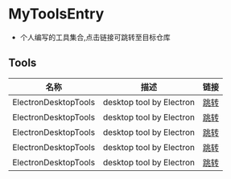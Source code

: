 # MyToolsEntry
- 个人编写的工具集合,点击链接可跳转至目标仓库

## Tools
| 名称                 | 描述                     | 链接                                                      |
| -------------------- | ------------------------ | --------------------------------------------------------- |
| ElectronDesktopTools | desktop tool by Electron | [跳转](https://github.com/soitwater/ElectronDesktopTools) |
| ElectronDesktopTools | desktop tool by Electron | [跳转](https://github.com/soitwater/ElectronDesktopTools) |
| ElectronDesktopTools | desktop tool by Electron | [跳转](https://github.com/soitwater/ElectronDesktopTools) |
| ElectronDesktopTools | desktop tool by Electron | [跳转](https://github.com/soitwater/ElectronDesktopTools) |
| ElectronDesktopTools | desktop tool by Electron | [跳转](https://github.com/soitwater/ElectronDesktopTools) |
